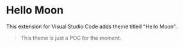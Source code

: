 # Hello Moon

This extension for Visual Studio Code adds theme titled "Hello Moon".

> This theme is just a POC for the moment.

